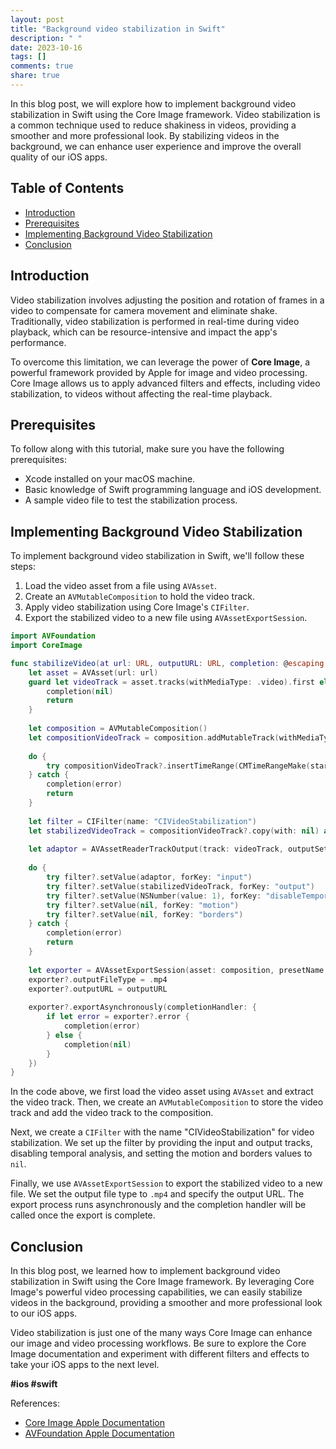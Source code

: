 ```yaml
---
layout: post
title: "Background video stabilization in Swift"
description: " "
date: 2023-10-16
tags: []
comments: true
share: true
---
```


In this blog post, we will explore how to implement background video stabilization in Swift using the Core Image framework. Video stabilization is a common technique used to reduce shakiness in videos, providing a smoother and more professional look. By stabilizing videos in the background, we can enhance user experience and improve the overall quality of our iOS apps.

## Table of Contents
- [Introduction](#introduction)
- [Prerequisites](#prerequisites)
- [Implementing Background Video Stabilization](#implementing-background-video-stabilization)
- [Conclusion](#conclusion)

## Introduction

Video stabilization involves adjusting the position and rotation of frames in a video to compensate for camera movement and eliminate shake. Traditionally, video stabilization is performed in real-time during video playback, which can be resource-intensive and impact the app's performance.

To overcome this limitation, we can leverage the power of **Core Image**, a powerful framework provided by Apple for image and video processing. Core Image allows us to apply advanced filters and effects, including video stabilization, to videos without affecting the real-time playback.

## Prerequisites

To follow along with this tutorial, make sure you have the following prerequisites:

- Xcode installed on your macOS machine.
- Basic knowledge of Swift programming language and iOS development.
- A sample video file to test the stabilization process.

## Implementing Background Video Stabilization

To implement background video stabilization in Swift, we'll follow these steps:

1. Load the video asset from a file using `AVAsset`.
2. Create an `AVMutableComposition` to hold the video track.
3. Apply video stabilization using Core Image's `CIFilter`.
4. Export the stabilized video to a new file using `AVAssetExportSession`.

```swift
import AVFoundation
import CoreImage

func stabilizeVideo(at url: URL, outputURL: URL, completion: @escaping (Error?) -> Void) {
    let asset = AVAsset(url: url)
    guard let videoTrack = asset.tracks(withMediaType: .video).first else {
        completion(nil)
        return
    }
    
    let composition = AVMutableComposition()
    let compositionVideoTrack = composition.addMutableTrack(withMediaType: .video, preferredTrackID: kCMPersistentTrackID_Invalid)
    
    do {
        try compositionVideoTrack?.insertTimeRange(CMTimeRangeMake(start: .zero, duration: asset.duration), of: videoTrack, at: .zero)
    } catch {
        completion(error)
        return
    }
    
    let filter = CIFilter(name: "CIVideoStabilization")
    let stabilizedVideoTrack = compositionVideoTrack?.copy(with: nil) as? AVMutableCompositionTrack
    
    let adaptor = AVAssetReaderTrackOutput(track: videoTrack, outputSettings: nil)
    
    do {
        try filter?.setValue(adaptor, forKey: "input")
        try filter?.setValue(stabilizedVideoTrack, forKey: "output")
        try filter?.setValue(NSNumber(value: 1), forKey: "disableTemporalAnalysis")
        try filter?.setValue(nil, forKey: "motion")
        try filter?.setValue(nil, forKey: "borders")
    } catch {
        completion(error)
        return
    }
    
    let exporter = AVAssetExportSession(asset: composition, presetName: AVAssetExportPresetHighestQuality)
    exporter?.outputFileType = .mp4
    exporter?.outputURL = outputURL
    
    exporter?.exportAsynchronously(completionHandler: {
        if let error = exporter?.error {
            completion(error)
        } else {
            completion(nil)
        }
    })
}
```

In the code above, we first load the video asset using `AVAsset` and extract the video track. Then, we create an `AVMutableComposition` to store the video track and add the video track to the composition.

Next, we create a `CIFilter` with the name "CIVideoStabilization" for video stabilization. We set up the filter by providing the input and output tracks, disabling temporal analysis, and setting the motion and borders values to `nil`.

Finally, we use `AVAssetExportSession` to export the stabilized video to a new file. We set the output file type to `.mp4` and specify the output URL. The export process runs asynchronously and the completion handler will be called once the export is complete.

## Conclusion

In this blog post, we learned how to implement background video stabilization in Swift using the Core Image framework. By leveraging Core Image's powerful video processing capabilities, we can easily stabilize videos in the background, providing a smoother and more professional look to our iOS apps.

Video stabilization is just one of the many ways Core Image can enhance our image and video processing workflows. Be sure to explore the Core Image documentation and experiment with different filters and effects to take your iOS apps to the next level.

**#ios #swift**

References:
- [Core Image Apple Documentation](https://developer.apple.com/documentation/coreimage)
- [AVFoundation Apple Documentation](https://developer.apple.com/av-foundation/)